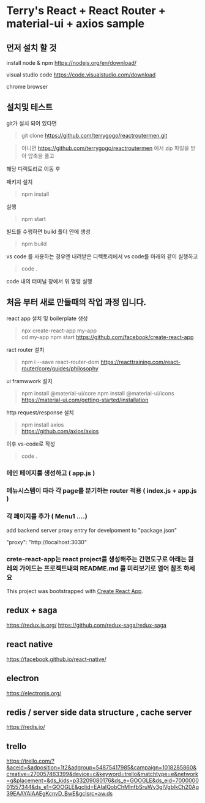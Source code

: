 
# Terry's React + React Router + material-ui + axios sample 

## 먼저 설치 할 것 

install node & npm
https://nodejs.org/en/download/

visual studio code
https://code.visualstudio.com/download

chrome browser

## 설치및 테스트 

git가 설치 되어 있다면 

> git clone https://github.com/terrygogo/reactroutermen.git

> 아니면 https://github.com/terrygogo/reactroutermen 에서 zip 파일을 받아 압축을 풀고 

해당 디랙토리로 이동 후 

패키지 설치
> npm install

실행 
> npm start

빌드를 수행하면 build 폴더 안에 생성

>npm build 


vs code 를 사용하는 경우엔 내려받은 디렉토리에서 
vs code를 아래와 같이 실행하고 

> code . 

code 내의 터미널 창에서 위 명령 실행 
 
 
## 처음 부터 새로 만들때의 작업 과정 입니다.  
 
react app 설치 및 boilerplate 생성 

> npx create-react-app my-app  
> cd my-app
> npm start
https://github.com/facebook/create-react-app

ract router 설치 

> npm i --save react-router-dom
https://reacttraining.com/react-router/core/guides/philosophy

ui framwwork 설치 

> npm install @material-ui/core
> npm install @material-ui/icons
https://material-ui.com/getting-started/installation

http request/response 설치 

> npm install axios   
https://github.com/axios/axios

이후 vs-code로 작성 

> code .


### 메인 페이지를 생성하고  ( app.js ) 

### 메뉴시스템이 따라 각 page를 분기하는 router 적용  ( index.js + app.js ) 

### 각 페이지를 추가   ( Menu1 ....) 

add backend server proxy entry for develpoment to "package.json"

"proxy": "http://localhost:3030"
 
 
###  crete-react-app는 react project를 생성해주는 간편도구로 아래는 원레의 가이드는 프로젝트내의 README.md 를 미리보기로 열어 참조 하세요 

This project was bootstrapped with [Create React App](https://github.com/facebook/create-react-app).

## redux + saga 

https://redux.js.org/
https://github.com/redux-saga/redux-saga

## react native 

https://facebook.github.io/react-native/

## electron 

https://electronjs.org/

## redis / server side data structure , cache server

https://redis.io/

## trello 

https://trello.com/?&aceid=&adposition=1t2&adgroup=54875417985&campaign=1018285860&creative=270057463399&device=c&keyword=trello&matchtype=e&network=g&placement=&ds_kids=p33209080176&ds_e=GOOGLE&ds_eid=700000001557344&ds_e1=GOOGLE&gclid=EAIaIQobChMInfbSruWy3gIVgblkCh20Ag39EAAYAiAAEgKcnvD_BwE&gclsrc=aw.ds
